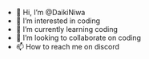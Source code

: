 - 👋 Hi, I’m @DaikiNiwa
- 👀 I’m interested in coding
- 🌱 I’m currently learning coding
- 💞️ I’m looking to collaborate on coding
- 📫 How to reach me on discord

<!---
DaikiNiwa/DaikiNiwa is a ✨ special ✨ repository because its `README.md` (this file) appears on your GitHub profile.
You can click the Preview link to take a look at your changes.
--->
